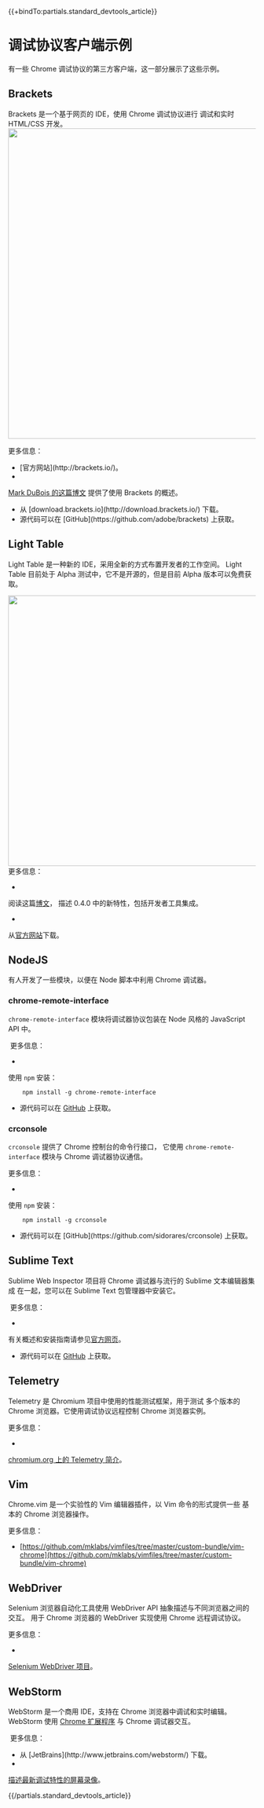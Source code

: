 {{+bindTo:partials.standard_devtools_article}}

# <!--@Sample Debugging Protocol Clients-->调试协议客户端示例

<!--@There are a number third-party clients for the Chrome debugging protocol. This section presents a sample.-->
有一些 Chrome 调试协议的第三方客户端，这一部分展示了这些示例。

## Brackets

<!--@Brackets is a web-based IDE that uses the Chrome debugging protocol to enable 
debugging and live HTML/CSS development.<br/>-->
Brackets 是一个基于网页的 IDE，使用 Chrome 调试协议进行
调试和实时 HTML/CSS 开发。<br/>
<img src="debugging-clients-files/brackets.png" width="632px" alt=""/> 

<!--@More information:-->更多信息：

* <!--@[Official site](http://brackets.io/).-->[官方网站](http://brackets.io/)。
* <!--@This [blog post from Mark 
  DuBois](http://www.markdubois.info/weblog/2013/03/adobe-brackets-revisited/) 
  gives an overview of working in Brackets.-->
[Mark DuBois 的这篇博文](http://www.markdubois.info/weblog/2013/03/adobe-brackets-revisited/)
提供了使用 Brackets 的概述。
* <!--@Download from-->从 [download.brackets.io](http://download.brackets.io/)<!--@.--> 下载。
* <!--@Source code available on-->源代码可以在 [GitHub](https://github.com/adobe/brackets)<!--@.--> 上获取。

## Light Table

<!--@Light Table is a new IDE that takes a novel approach to arranging the 
developer's workspace. Light Table is currently in alpha. It's not open source, 
but the alpha version is available for free at this time.-->
Light Table 是一种新的 IDE，采用全新的方式布置开发者的工作空间。
Light Table 目前处于 Alpha 测试中，它不是开源的，但是目前 Alpha 版本可以免费获取。

<img src="debugging-clients-files/lighttable.png" width="551px" alt=""/> 

<!--@More information:-->更多信息：

* <!--@Read the [blog post](http://www.chris-granger.com/2013/04/28/light-table-040/) 
  describing new features in 0.4.0, including DevTools integration.-->
阅读这篇[博文](http://www.chris-granger.com/2013/04/28/light-table-040/)，
描述 0.4.0 中的新特性，包括开发者工具集成。
* <!--@Download from the [official site.](http://www.lighttable.com/)-->
从[官方网站](http://www.lighttable.com/)下载。

## NodeJS

<!--@A number of modules have been developed to make use of the Chrome debugger from 
Node scripts. -->
有人开发了一些模块，以便在 Node 脚本中利用 Chrome 调试器。

### chrome-remote-interface

<!--@The `chrome-remote-interface` module wraps the debugger protocol with a Node-style 
JavaScript API.-->
`chrome-remote-interface` 模块将调试器协议包装在 Node 风格的 JavaScript API 中。

<img src="debugging-clients-files/chrome-remote.png" alt=""/> 

<!--@More information:-->更多信息：<br/>

*   <!--@Install using `npm`:-->
使用 `npm` 安装：

        npm install -g chrome-remote-interface

*   <!--@Source code available on -->源代码可以在 
    [GitHub](https://github.com/cyrus-and/chrome-remote-interface) 上获取。

### crconsole

<!--@The `crconsole` module provides a command-line interface to the Chrome console. It 
uses the `chrome-remote-interface` module to communicate with the Chrome debugger 
protocol.-->
`crconsole` 提供了 Chrome 控制台的命令行接口，
它使用 `chrome-remote-interface` 模块与 Chrome 调试器协议通信。

<!--@More information:-->更多信息：

*   <!--@Install using `npm`:-->
使用 `npm` 安装：
  
        npm install -g crconsole

*   <!--@Source code available on-->源代码可以在 [GitHub](https://github.com/sidorares/crconsole)<!--@.--> 上获取。

## Sublime Text

<!--@The Sublime Web Inspector project adds Chrome debugger integration to the 
popular Sublime Text editor. You can install it from the Sublime Text package 
manager.-->
Sublime Web Inspector 项目将 Chrome 调试器与流行的 Sublime 文本编辑器集成
在一起，您可以在 Sublime Text 包管理器中安装它。

<img src="debugging-clients-files/sublime.png" alt=""/> 

<!--@More information:-->更多信息：

* <!--@See the [official page](http://sokolovstas.github.io/SublimeWebInspector/) for 
  an overview and installation instructions.-->
有关概述和安装指南请参见[官方网页](http://sokolovstas.github.io/SublimeWebInspector/)。
* <!--@Source code available on -->源代码可以在
  [GitHub](https://github.com/sokolovstas/SublimeWebInspector)<!--@.--> 上获取。

## Telemetry

<!--@Telemetry is a performance testing framework used by the Chromium project to 
test multiple versions of the Chrome browser. It uses the debugging protocol to 
remotely control instances of Chrome.-->
Telemetry 是 Chromium 项目中使用的性能测试框架，用于测试
多个版本的 Chrome 浏览器。它使用调试协议远程控制 Chrome 浏览器实例。

<!--@More information:-->更多信息：

* <!--@[Introduction to Telemetry on 
  Chromium.org.](http://www.chromium.org/developers/telemetry)-->
[chromium.org 上的 Telemetry 简介](http://www.chromium.org/developers/telemetry)。

## Vim

<!--@Chrome.vim is an experimental plugin for the Vim editor that provides some basic 
Chrome operations as Vim commands.-->
Chrome.vim 是一个实验性的 Vim 编辑器插件，以 Vim 命令的形式提供一些
基本的 Chrome 浏览器操作。

<!--@More information:-->更多信息：

* [https://github.com/mklabs/vimfiles/tree/master/custom-bundle/vim-chrome](https://github.com/mklabs/vimfiles/tree/master/custom-bundle/vim-chrome) 

## WebDriver

<!--@The Selenium browser automation tools use WebDriver API to abstract interactions 
with different browsers. The WebDriver implementation for Chrome uses the Chrome 
debugging protocol.-->
Selenium 浏览器自动化工具使用 WebDriver API 抽象描述与不同浏览器之间的交互。
用于 Chrome 浏览器的 WebDriver 实现使用 Chrome 远程调试协议。

<!--@More information:-->更多信息：

* <!--@[Selenium WebDriver project.](http://docs.seleniumhq.org/projects/webdriver/) -->
[Selenium WebDriver 项目](http://docs.seleniumhq.org/projects/webdriver/)。

<!--@If you know of more, please let us know using the Feedback tool at the top right 
of this page!-->
<!--# ??? -->

## WebStorm

<!--@WebStorm is a commercial IDE that supports debugging and live-editing in Chrome. 
WebStorm uses a [Chrome extension 
](http://www.jetbrains.com/webstorm/webhelp/using-jetbrains-chrome-extension.html)to 
integrate with the Chrome debugger.-->
WebStorm 是一个商用 IDE，支持在 Chrome 浏览器中调试和实时编辑。
WebStorm 使用 [Chrome 扩展程序](http://www.jetbrains.com/webstorm/webhelp/using-jetbrains-chrome-extension.html)
与 Chrome 调试器交互。

<img src="debugging-clients-files/webstorm.png" alt=""/> 

<!--@More information:-->更多信息：

* <!--@Download from-->从 [JetBrains](http://www.jetbrains.com/webstorm/)<!--@.--> 下载。
* <!--@[Screencast describing the latest debugging 
  features.](http://tv.jetbrains.net/videocontent/improved-javascript-debugger-in-webstorm-7)-->
[描述最新调试特性的屏幕录像](http://tv.jetbrains.net/videocontent/improved-javascript-debugger-in-webstorm-7)。

{{/partials.standard_devtools_article}}
